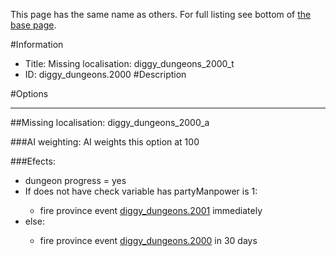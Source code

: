 This page has the same name as others. For full listing see bottom of [the base page](missing_localisation_diggy_dungeons_2000.md).

#Information
 - Title: Missing localisation: diggy_dungeons_2000_t
 - ID: diggy_dungeons.2000
#Description

#Options

___
##Missing localisation: diggy_dungeons_2000_a

###AI weighting:
AI weights this option at 100


###Efects:<ul><li>dungeon progress = yes</li><li>If does not have check variable has partyManpower is 1:</li><ul><li>fire province event [diggy_dungeons.2001](diggy_dungeons.2001_slug) immediately </li></ul><li>else:</li><ul><li>fire province event [diggy_dungeons.2000](diggy_dungeons.2000_slug) in 30 days</li></ul></ul>
